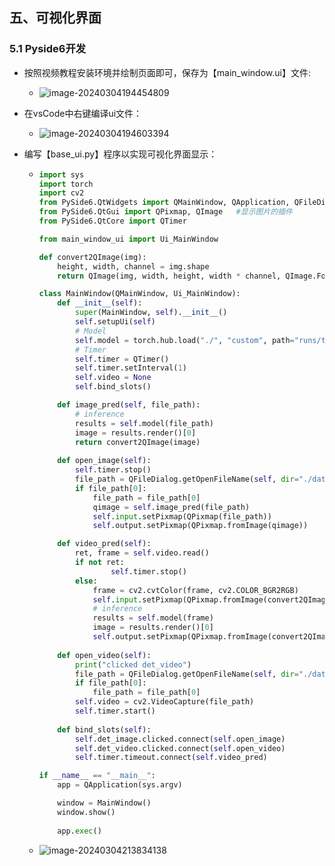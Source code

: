 ## 五、可视化界面

### 5.1 Pyside6开发

* 按照视频教程安装环境并绘制页面即可，保存为【main_window.ui】文件:

  * ![image-20240304194454809](C:\Users\10482\AppData\Roaming\Typora\typora-user-images\image-20240304194454809.png)

* 在vsCode中右键编译ui文件：

  * ![image-20240304194603394](C:\Users\10482\AppData\Roaming\Typora\typora-user-images\image-20240304194603394.png)

* 编写【base_ui.py】程序以实现可视化界面显示：

  * ```python
    import sys
    import torch
    import cv2
    from PySide6.QtWidgets import QMainWindow, QApplication, QFileDialog
    from PySide6.QtGui import QPixmap, QImage   #显示图片的插件
    from PySide6.QtCore import QTimer
    
    from main_window_ui import Ui_MainWindow
    
    def convert2QImage(img):
        height, width, channel = img.shape
        return QImage(img, width, height, width * channel, QImage.Format_RGB888)
    
    class MainWindow(QMainWindow, Ui_MainWindow):
        def __init__(self):
            super(MainWindow, self).__init__()
            self.setupUi(self)
            # Model
            self.model = torch.hub.load("./", "custom", path="runs/train/exp9/weights/best.pt", source="local")
            # Timer
            self.timer = QTimer()
            self.timer.setInterval(1)
            self.video = None
            self.bind_slots()
    
        def image_pred(self, file_path):
            # inference
            results = self.model(file_path)
            image = results.render()[0]
            return convert2QImage(image)
        
        def open_image(self):
            self.timer.stop()
            file_path = QFileDialog.getOpenFileName(self, dir="./datasets/images/train", filter="*.jpg;*.png;*.jpeg")
            if file_path[0]:
                file_path = file_path[0]
                qimage = self.image_pred(file_path)
                self.input.setPixmap(QPixmap(file_path))
                self.output.setPixmap(QPixmap.fromImage(qimage))
    
        def video_pred(self):
            ret, frame = self.video.read()
            if not ret:
                    self.timer.stop()
            else:
                frame = cv2.cvtColor(frame, cv2.COLOR_BGR2RGB)
                self.input.setPixmap(QPixmap.fromImage(convert2QImage(frame)))
                # inference
                results = self.model(frame)
                image = results.render()[0]
                self.output.setPixmap(QPixmap.fromImage(convert2QImage(image)))
        
        def open_video(self):
            print("clicked det_video")
            file_path = QFileDialog.getOpenFileName(self, dir="./datasets", filter="*.mp4")
            if file_path[0]:
                file_path = file_path[0]
            self.video = cv2.VideoCapture(file_path)
            self.timer.start()
                
        def bind_slots(self):
            self.det_image.clicked.connect(self.open_image)
            self.det_video.clicked.connect(self.open_video)
            self.timer.timeout.connect(self.video_pred)
    
    if __name__ == "__main__":
        app = QApplication(sys.argv)
    
        window = MainWindow()
        window.show()
        
        app.exec()
    ```

  * ![image-20240304213834138](C:\Users\10482\AppData\Roaming\Typora\typora-user-images\image-20240304213834138.png)

  

  

  

  

